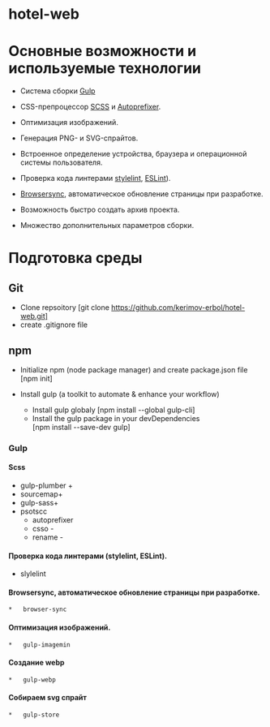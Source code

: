 # hotel-web
# Основные возможности и используемые технологии

* Система сборки [Gulp](https://gulpjs.com/)

* CSS-препроцессор [SCSS](http://sass-lang.com/) и [Autoprefixer](https://autoprefixer.github.io/ru/).

* Оптимизация изображений.

* Генерация PNG- и SVG-спрайтов.

* Встроенное определение устройства, браузера и операционной системы пользователя.

* Проверка кода линтерами [stylelint](https://stylelint.io/), [ESLint](http://eslint.org/)).

* [Browsersync](https://www.browsersync.io/), автоматическое обновление страницы при разработке.

* Возможность быстро создать архив проекта.

* Множество дополнительных параметров сборки.


# Подготовка среды  

## Git
* Clone repsoitory 
    [git clone https://github.com/kerimov-erbol/hotel-web.git]
* create .gitignore file

## npm
* Initialize npm (node package manager)  and create package.json file
    [npm init]

* Install gulp (a toolkit to automate & enhance your workflow) 
    *   Install gulp globaly 
        [npm install --global gulp-cli]    
    *   Install the gulp package in your devDependencies                              
        [npm install --save-dev gulp]
    
### Gulp 

#### Scss
*   gulp-plumber +
*   sourcemap+
*   gulp-sass+
*   psotscc
    *   autoprefixer <!--   -->  
    *   csso     - <!--   -->       <!-- Оптимизаци/Минимизация css  -->
    *   rename  -                           <!-- Переименоавеие минифицированного кода  -->

#### Проверка кода линтерами (stylelint, ESLint).
*   slylelint 
    
#### Browsersync, автоматическое обновление страницы при разработке.
    *   browser-sync

#### Оптимизация изображений.
    *   gulp-imagemin

#### Создание webp
    *   gulp-webp 

#### Собираем svg спрайт
    *   gulp-store





